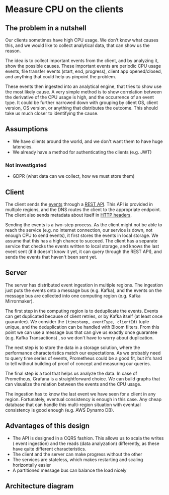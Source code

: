 # Measure CPU on the clients


## The problem in a nutshell

Our clients sometimes have high CPU usage. We don't know what causes this, and
we would like to collect analytical data, that can show us the reason.

The idea is to collect important events from the client, and by analyzing it,
show the possible causes. These important events are periodic CPU usage events,
file transfer events (start, end, progress), client app opened/closed, and
anything that could help us pinpoint the problem.

These events then ingested into an analytical engine, that tries to show use the
most likely cause. A very simple method is to show correlation between the
derivative of the CPU usage is high, and the occurrence of an event type. It
could be further narrowed down with grouping by client OS, client version, OS
version, or anything that distributes the outcome. This should take us much
closer to identifying the cause.


## Assumptions

* We have clients around the world, and we don't want them to have huge
  latencies.
* We already have a method for authenticating the clients (e.g. JWT)

### Not investigated

* GDPR (what data can we collect, how we must store them)

## Client

The client sends
the [events](api/src/main/scala/com/github/esgott/mcpu/api/ClientEvent.scala)
through a [REST API](api/src/main/scala/com/github/esgott/mcpu/api/Api.scala).
This API is provided in multiple regions, and the DNS routes the client to the
appropriate endpoint. The client also sends metadata about itself in
[HTTP headers](api/src/main/scala/com/github/esgott/mcpu/api/Headers.scala).

Sending the events is a two-step process. As the client might not be able to
reach the service (e.g. no internet connection, our service is down, not enough
CPU to send events), it first stores the events in local storage. We assume that
this has a high chance to succeed. The client has a separate service that checks
the events written to local storage, and knows the last event sent (if it
doesn't know it yet, it can query through the REST API), and sends the events
that haven't been sent yet.


## Server

The server has distributed event ingestion in multiple regions. The ingestion
just puts the events onto a message bus (e.g. Kafka), and the events on the
message bus are collected into one computing region (e.g. Kafka Mirrormaker).

The first step in the computing region is to deduplicate the events. Events can
get duplicated because of client retries, or by Kafka itself (at least once
guarantee). We consider the `(timestamp, eventType, clientId)` tuple unique, and
the deduplication can be handled with Bloom filters. From this point we can use
a message bus that can give us exactly once guarantee  (e.g. Kafka Transactions)
, so we don't have to worry about duplication.

The next step is to store the data in a storage solution, where the performance
characteristics match our expectations. As we probably need to query time series
of events, Prometheus could be a good fit, but it's hard to tell without
building of proof of concept and measuring our queries.

The final step is a tool that helps us analyze the data. In case of Prometheus,
Grafana is a straightforward choice. We can build graphs that can visualize the
relation between the events and the CPU usage.

The ingestion has to know the last event we have seen for a client in any
region. Fortunately, eventual consistency is enough in this case. Any cheap
database that can handle this multi-region situation with eventual consistency
is good enough (e.g. AWS Dynamo DB).


## Advantages of this design

* The API is designed in a CQRS fashion. This allows us to scala the writes (
  event ingestion) and the reads (data analyzation) differently, as these have
  quite different characteristics.
* The client and the server can make progress without the other
* The services are stateless, which makes restarting and scaling horizontally
  easier
* A partitioned message bus can balance the load nicely

## Architecture diagram


